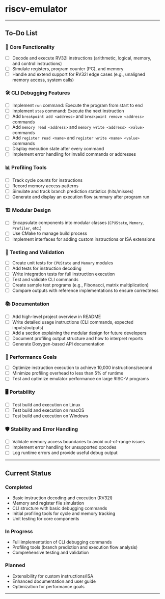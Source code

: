 # riscv-emulator

---

## To-Do List

### 🚀 Core Functionality
- [ ] Decode and execute RV32I instructions (arithmetic, logical, memory, and control instructions)
- [ ] Simulate registers, program counter (PC), and memory
- [ ] Handle and extend support for RV32I edge cases (e.g., unaligned memory access, system calls)

### 🛠 CLI Debugging Features
- [ ] Implement `run` command: Execute the program from start to end
- [ ] Implement `step` command: Execute the next instruction
- [ ] Add `breakpoint add <address>` and `breakpoint remove <address>` commands
- [ ] Add `memory read <address>` and `memory write <address> <value>` commands
- [ ] Add `register read <name>` and `register write <name> <value>` commands
- [ ] Display execution state after every command
- [ ] Implement error handling for invalid commands or addresses

### 📊 Profiling Tools
- [ ] Track cycle counts for instructions
- [ ] Record memory access patterns
- [ ] Simulate and track branch prediction statistics (hits/misses)
- [ ] Generate and display an execution flow summary after program run

### 🏗 Modular Design
- [ ] Encapsulate components into modular classes (`CPUState`, `Memory`, `Profiler`, etc.)
- [ ] Use CMake to manage build process
- [ ] Implement interfaces for adding custom instructions or ISA extensions

### 🧪 Testing and Validation
- [ ] Create unit tests for `CPUState` and `Memory` modules
- [ ] Add tests for instruction decoding
- [ ] Write integration tests for full instruction execution
- [ ] Test and validate CLI commands
- [ ] Create sample test programs (e.g., Fibonacci, matrix multiplication)
- [ ] Compare outputs with reference implementations to ensure correctness

### 📚 Documentation
- [ ] Add high-level project overview in README
- [ ] Write detailed usage instructions (CLI commands, expected inputs/outputs)
- [ ] Add a section explaining the modular design for future developers
- [ ] Document profiling output structure and how to interpret reports
- [ ] Generate Doxygen-based API documentation

### 🎯 Performance Goals
- [ ] Optimize instruction execution to achieve 10,000 instructions/second
- [ ] Minimize profiling overhead to less than 5% of runtime
- [ ] Test and optimize emulator performance on large RISC-V programs

### 🖥 Portability
- [ ] Test build and execution on Linux
- [ ] Test build and execution on macOS
- [ ] Test build and execution on Windows

### 🛡 Stability and Error Handling
- [ ] Validate memory access boundaries to avoid out-of-range issues
- [ ] Implement error handling for unsupported opcodes
- [ ] Log runtime errors and provide useful debug output

---

## Current Status

### Completed
- Basic instruction decoding and execution (RV32I)
- Memory and register file simulation
- CLI structure with basic debugging commands
- Initial profiling tools for cycle and memory tracking
- Unit testing for core components

### In Progress
- Full implementation of CLI debugging commands
- Profiling tools (branch prediction and execution flow analysis)
- Comprehensive testing and validation

### Planned
- Extensibility for custom instructions/ISA
- Enhanced documentation and user guide
- Optimization for performance goals

---
